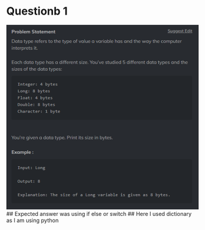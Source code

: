 # Questionb 1
<img src="./Q1.png">
## Expected answer was using if else or switch
## Here I used dictionary as I am using python
